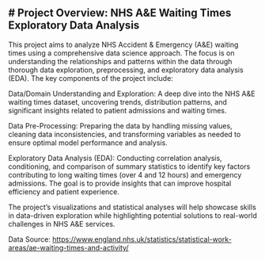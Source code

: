## **# Project Overview: NHS A&E Waiting Times Exploratory Data Analysis**

This project aims to analyze NHS Accident & Emergency (A&E) waiting times using a comprehensive data science approach. The focus is on understanding the relationships and patterns within the data through thorough data exploration, preprocessing, and exploratory data analysis (EDA). The key components of the project include:

Data/Domain Understanding and Exploration: A deep dive into the NHS A&E waiting times dataset, uncovering trends, distribution patterns, and significant insights related to patient admissions and waiting times.

Data Pre-Processing: Preparing the data by handling missing values, cleaning data inconsistencies, and transforming variables as needed to ensure optimal model performance and analysis.

Exploratory Data Analysis (EDA): Conducting correlation analysis, conditioning, and comparison of summary statistics to identify key factors contributing to long waiting times (over 4 and 12 hours) and emergency admissions. The goal is to provide insights that can improve hospital efficiency and patient experience.

The project’s visualizations and statistical analyses will help showcase skills in data-driven exploration while highlighting potential solutions to real-world challenges in NHS A&E services.

Data Source: https://www.england.nhs.uk/statistics/statistical-work-areas/ae-waiting-times-and-activity/

